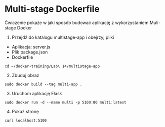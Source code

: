 # Multi-stage Dockerfile
Ćwiczenie pokaże w jaki sposób budować aplikację z wykorzystaniem Muli-stage Docker

1. Przejdź do katalogu multistage-app i obejrzyj pliki
- Aplikacja: server.js
- Plik package.json
- Dockerfile
```
cd ~/docker-training/Lab\ 14/multistage-app
```

2. Zbuduj obraz
```
sudo docker build --tag multi-app .
```

3. Uruchom aplikację Flask
```
sudo docker run -d --name multi -p 5100:80 multi:latest
```

4. Pokaż stronę
```
curl localhost:5100
```

